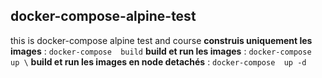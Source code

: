 ## docker-compose-alpine-test
this  is  docker-compose  alpine  test and  course 
__construis  uniquement  les  images__ :
```docker-compose  build```
__build  et run   les  images__ :
```docker-compose  up \```
__build  et run   les  images en  node detachés__ :
```docker-compose  up -d```